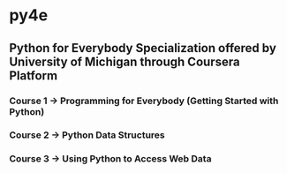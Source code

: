 # py4e
## Python for Everybody Specialization offered by University of Michigan through Coursera Platform

### Course 1 -> Programming for Everybody (Getting Started with Python)

### Course 2 -> Python Data Structures

### Course 3 -> Using Python to Access Web Data

